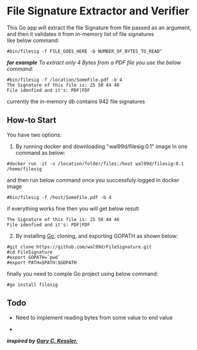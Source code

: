 # File Signature Extractor and Verifier
This Go app will extract the file Signature from file passed as an argument, and then it validates it from in-memory list of file signatures  
like below command:
```
#bin/filesig -f FILE_GOES_HERE -b NUMBER_OF_BYTES_TO_READ"
```
***for example***
*To extract only 4 Bytes from a PDF file you use the below command:*

```
#bin/filesig -f /location/SomeFile.pdf -b 4
The Signature of this file is: 25 50 44 46
File idenfied and it's: PDF|FDF
```
currently the in-memory db contains 942 file signatures

## How-to Start

You have two options:

1. By running docker and downloading "wal99d/filesig:0.1" image in one command as below:

`#docker run -it -v /location/folder/files:/host wal99d/filesig:0.1 /home/filesig`

 and then run below command once you successfuly logged in docker image

 `#bin/filesig -f /host/SomeFile.pdf -b 4`

 if everything works fine then you will get below result

 ```
 The Signature of this file is: 25 50 44 46
 File idenfied and it's: PDF|FDF
 ```

2. By installing [Go](https://golang.org/dl/), cloning, and exporting GOPATH as shown below:

```
#git clone https://github.com/wal99d/FileSignature.git
#cd FileSignature
#export GOPATH=`pwd`
#export PATH=$PATH:$GOPATH
```

 finally you need to comple Go project using below command:

`#go install filesig`


## Todo

* Need to implement reading bytes from some value to end value

-
***inspired by [Gary C. Kessler.](http://www.garykessler.net/library/file_sigs.html)***
